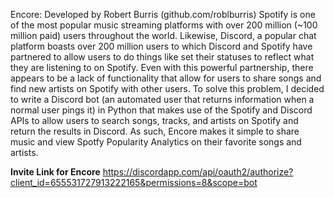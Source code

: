 Encore: Developed by Robert Burris (github.com/roblburris)
Spotify is one of the most popular music streaming platforms with over 200 million (~100 million paid) users throughout the world. Likewise, Discord, a popular chat platform boasts over 200 million users to which Discord and Spotify have partnered to allow users to do things like set their statuses to reflect what they are listening to on Spotify. Even with this powerful partnership, there appears to be a lack of functionality that allow for users to share songs and find new artists on Spotify with other users. To solve this problem, I decided to write a Discord bot (an automated user that returns information when a normal user pings it) in Python that makes use of the Spotify and Discord APIs to allow users to search songs, tracks, and artists on Spotify and return the results in Discord. As such, Encore makes it simple to share music and view Spotfy Popularity Analytics on their favorite songs and artists.

**Invite Link for Encore**
https://discordapp.com/api/oauth2/authorize?client_id=655531727913222165&permissions=8&scope=bot
